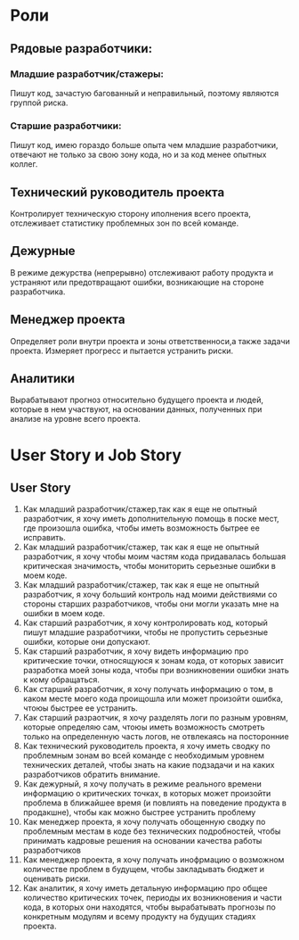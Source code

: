# Роли
## Рядовые разработчики:
### Младшие разработчик/стажеры:
Пишут код, зачастую багованный и неправильный, поэтому являются группой риска.

### Старшие разработчики:
Пишут код, имею гораздо больше опыта чем младшие разработчики, отвечают не только за свою зону кода, но и за код менее опытных коллег.

## Технический руководитель проекта
Контролирует техническую сторону иполнения всего проекта, отслеживает статистику проблемных зон по всей команде.

## Дежурные
В режиме дежурства (непрерывно) отслеживают работу продукта и устраняют или предотвращают ошибки, возникающие на стороне разработчика.

## Менеджер проекта
Определяет роли внутри проекта и зоны ответственноси,а также задачи проекта. Измеряет прогресс и пытается устранить риски.

## Аналитики
Вырабатывают прогноз относительно будущего проекта и людей, которые в нем участвуют, на основании данных, полученных при анализе на уровне всего проекта.

# User Story и Job Story
## User Story

1. Как младший разработчик/стажер,так как я еще не опытный разработчик, я хочу иметь дополнительную помощь в поске мест, где произошла ошибка, чтобы иметь возможность бытрее ее исправить.
2. Как младший разработчик/стажер, так как я еще не опытный разработчик, я хочу чтобы моим частям кода придавалась большая критическая значимость, чтобы мониторить серьезные ошибки в моем коде.
3. Как младший разработчик/стажер, так как я еще не опытный разработчик, я хочу больший контроль над моими действиями со стороны старших разработчиков, чтобы они могли указать мне на ошибки в моем коде.
4. Как старший разработчик, я хочу контролировать код, который пишут младшие разработчики, чтобы не пропустить серьезные ошибки, которые они допускают.
5. Как старший разработчик, я хочу видеть информацию про критические точки, относящуюся к зонам кода, от которых зависит разработка моей зоны кода, чтобы при возникновении ошибки знать к кому обращаться.
6. Как старший разработчик, я хочу получать информацию о том, в каком месте моего кода проищошла или может произойти ошибка, чтоюы быстрее ее устранить.
7. Как старший разраотчик, я хочу разделять логи по разным уровням, которые определяю сам, чтоюы иметь возможность смотреть только на определенную часть логов, не отвлекаясь на посторонние
8. Как технический руководитель проекта, я хочу иметь сводку по проблемным зонам во всей команде с необходимым уровнем технических деталей, чтобы знать на какие подзадачи и на каких разработчиков обратить внимание.
9. Как дежурный, я хочу получать в режиме реального времени информацию о критических точках, в которых может произойти проблема в ближайшее время (и повлиять на поведение продукта в продакшне), чтобы как можно быстрее устранить проблему
10. Как менеджер проекта, я хочу получать обощенную сводку по проблемным местам в коде без технических подробностей, чтобы принимать кадровые решения на основании качества работы разработчиков
11. Как менеджер проекта, я хочу получать инофрмацию о возможном количестве проблем в будущем, чтобы закладывать бюджет и оценивать риски.
12. Как аналитик, я хочу иметь детальную информацию про общее количество критических точек, периоды их возникновения и части кода, в которых они находятся, чтобы вырабатывать прогнозы по конкретным модулям и всему продукту на будущих стадиях проекта.

